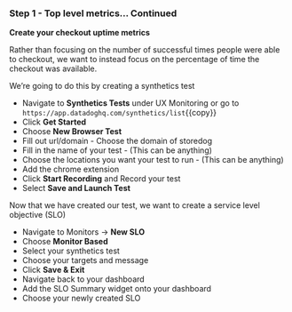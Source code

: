 ### Step 1 - Top level metrics… Continued


**Create your checkout uptime metrics**

Rather than focusing on the number of successful times people were able to checkout, we want to instead focus on the percentage of time the checkout was available. 

We’re going to do this by creating a synthetics test 

- Navigate to **Synthetics Tests** under UX Monitoring or go to `https://app.datadoghq.com/synthetics/list`{{copy}}
- Click **Get Started**
- Choose **New Browser Test**
- Fill out url/domain - Choose the domain of storedog 
- Fill in the name of your test - (This can be anything)
- Choose the locations you want your test to run - (This can be anything)
- Add the chrome extension 
- Click **Start Recording** and Record your test
- Select **Save and Launch Test**

Now that we have created our test, we want to create a service level objective (SLO)

- Navigate to Monitors → **New SLO**
- Choose **Monitor Based**
- Select your synthetics test
- Choose your targets and message
- Click **Save & Exit**
- Navigate back to your dashboard
- Add the SLO Summary widget onto your dashboard
- Choose your newly created SLO
